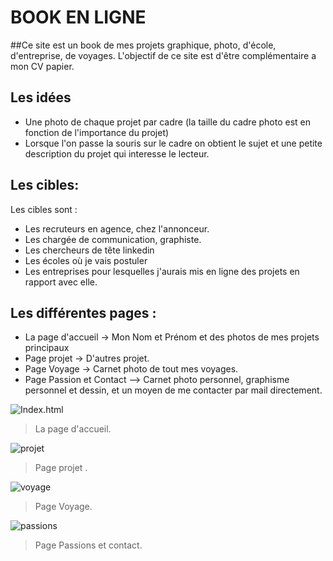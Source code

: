 # BOOK EN LIGNE 
##Ce site est un book de mes projets graphique, photo, d'école, d'entreprise, de voyages.
L'objectif de ce site est d'être complémentaire a mon CV papier. 


## Les idées

* Une photo de chaque projet par cadre (la taille du cadre photo est en fonction de l'importance du projet) 
* Lorsque l'on passe la souris sur le cadre on obtient le sujet et une petite description du projet qui interesse le lecteur. 

## Les cibles:

Les cibles sont :
* Les recruteurs en agence, chez l'annonceur. 
* Les chargée de communication, graphiste.
* Les chercheurs de tête linkedin
* Les écoles où je vais postuler 
* Les entreprises pour lesquelles j'aurais mis en ligne des projets en rapport avec elle. 

## Les différentes pages :

* La page d'accueil -> Mon Nom et Prénom et des photos de mes projets principaux 
* Page projet -> D'autres projet.
* Page Voyage -> Carnet photo de tout mes voyages.
* Page Passion et Contact --> Carnet photo personnel, graphisme personnel et dessin, et un moyen de me contacter par mail directement. 


![Index.html](https://image.noelshack.com/fichiers/2018/16/3/1524056734-maquette-site-01.png)
> La page d'accueil.

![projet](https://image.noelshack.com/fichiers/2018/16/3/1524056771-maquette-site-02.png)
> Page projet .

![voyage](https://image.noelshack.com/fichiers/2018/16/3/1524056797-maquette-site-03.png)
> Page Voyage.

![passions](https://image.noelshack.com/fichiers/2018/16/3/1524056821-maquette-site-04.png)
> Page Passions et contact.
